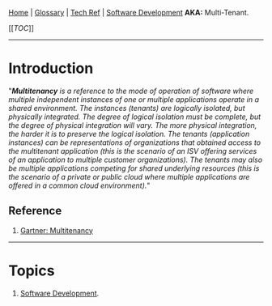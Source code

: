 [Home](/Slalom-LLC/Slalom-Consulting) | [Glossary](/Glossary) | [Tech Ref](/Tech-Ref) | [Software Development](/Tech-Ref/Software-Development)
**AKA:** Multi-Tenant.

[[_TOC_]]

---
# Introduction
"_***Multitenancy*** is a reference to the mode of operation of software where multiple independent instances of one or multiple applications operate in a shared environment. The instances (tenants) are logically isolated, but physically integrated. The degree of logical isolation must be complete, but the degree of physical integration will vary. The more physical integration, the harder it is to preserve the logical isolation. The tenants (application instances) can be representations of organizations that obtained access to the multitenant application (this is the scenario of an ISV offering services of an application to multiple customer organizations). The tenants may also be multiple applications competing for shared underlying resources (this is the scenario of a private or public cloud where multiple applications are offered in a common cloud environment)._"

## Reference
1. [Gartner: Multitenancy](https://www.gartner.com/en/information-technology/glossary/multitenancy)

---
# Topics
1. [Software Development](/Tech-Ref/Software-Development).
